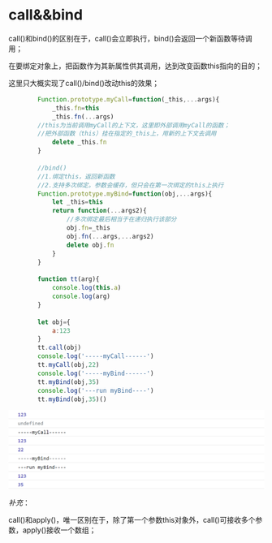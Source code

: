 # call&&bind

call()和bind()的区别在于，call()会立即执行，bind()会返回一个新函数等待调用；

在要绑定对象上，把函数作为其新属性供其调用，达到改变函数this指向的目的；

这里只大概实现了call()/bind()改动this的效果；

```js
        Function.prototype.myCall=function(_this,...args){
            _this.fn=this
            _this.fn(...args)
        //this为当前调用myCall的上下文，这里即外部调用myCall的函数；
        //把外部函数（this）挂在指定的_this上，用新的上下文去调用
            delete _this.fn
        }

		//bind()
		//1.绑定this，返回新函数
		//2.支持多次绑定。参数会缓存，但只会在第一次绑定的this上执行
        Function.prototype.myBind=function(obj,...args){
            let _this=this
            return function(...args2){
                //多次绑定最后相当于在递归执行该部分
                obj.fn=_this
                obj.fn(...args,...args2)
                delete obj.fn
            }
        }

        function tt(arg){
            console.log(this.a)
            console.log(arg)
        }

        let obj={
            a:123
        }
        tt.call(obj)
        console.log('-----myCall------')
        tt.myCall(obj,22)
        console.log('-----myBind------')
        tt.myBind(obj,35)
        console.log('---run myBind----')
        tt.myBind(obj,35)()
```

![callBind](./img/call-bind.png)

*补充*：

call()和apply()，唯一区别在于，除了第一个参数this对象外，call()可接收多个参数，apply()接收一个数组；
